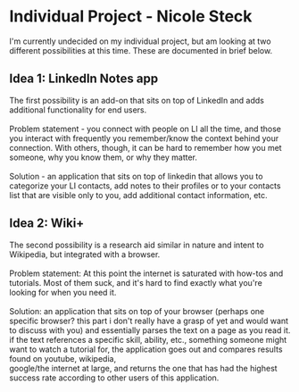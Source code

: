 # Individual Project - Nicole Steck

I'm currently undecided on my individual project, but am looking at two different possibilities at this time. These are 
documented in brief below.

## Idea 1: LinkedIn Notes app

The first possibility is an add-on that sits on top of LinkedIn and adds additional 
functionality for end users. 
<br /><br />Problem statement - you connect with people on LI all the time, and those you interact with frequently you remember/know 
the context behind your connection. With others, though, it can be hard to remember how you met someone, why you know them, 
or why they matter.
<br /><br />Solution - an application that sits on top of linkedin that allows you to categorize your LI contacts, add notes to their 
profiles or to your contacts list that are visible only to you, add additional contact information, etc.


## Idea 2: Wiki+

The second possibility is a research aid similar in nature and intent to Wikipedia, but integrated with a browser.
<br /><br />Problem statement: At this point the internet is saturated with how-tos and tutorials. Most of them suck, and it's hard 
to find exactly what you're looking for when you need it.
<br /><br />Solution: an application that sits on top of your browser 
(perhaps one specific browser? this part i don't really have a grasp of yet and would want to discuss with you) and 
essentially parses the text on a page as you read it. if the text references a specific skill, ability, etc., something
someone might want to watch a tutorial for, the application goes out and compares results found on youtube, wikipedia,  
google/the internet at large, and returns the one that has had the highest success rate according to other users of this 
application.
    
